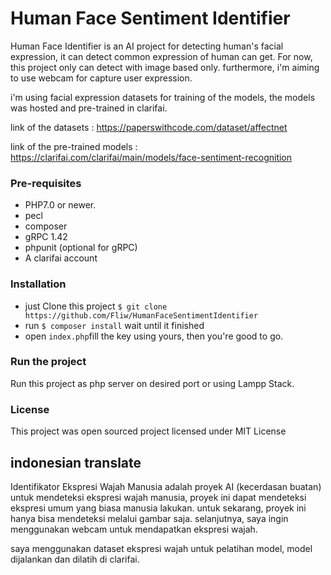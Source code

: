 
# Human Face Sentiment Identifier

Human Face Identifier is an AI project for detecting human's facial expression, it can detect common expression of human can get.
For now, this project only can detect with image based only. furthermore, i'm aiming to use webcam for capture user expression.

i'm using facial expression datasets for training of the models, the models was hosted and pre-trained in clarifai.

link of the datasets : https://paperswithcode.com/dataset/affectnet

link of the pre-trained models : https://clarifai.com/clarifai/main/models/face-sentiment-recognition

### Pre-requisites
- PHP7.0 or newer.
- pecl
- composer
- gRPC 1.42
- phpunit (optional for gRPC)
- A clarifai account

### Installation

- just Clone this project `$ git clone https://github.com/Fliw/HumanFaceSentimentIdentifier`
- run `$ composer install` wait until it finished
- open `index.php`fill the key using yours,  then you're good to go.


### Run the project
Run this project as php server on desired port or using Lampp Stack.

### License

This project was open sourced project licensed under MIT License

## indonesian translate

Identifikator Ekspresi Wajah Manusia adalah proyek AI (kecerdasan buatan) untuk mendeteksi ekspresi wajah manusia, proyek ini dapat mendeteksi ekspresi umum yang biasa manusia lakukan.
untuk sekarang, proyek ini hanya bisa mendeteksi melalui gambar saja. selanjutnya, saya ingin menggunakan webcam untuk mendapatkan ekspresi wajah.

saya menggunakan dataset ekspresi wajah untuk pelatihan model, model dijalankan dan dilatih di clarifai.

